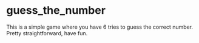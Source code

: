 # guess_the_number
This is a simple game where you have 6 tries to guess the correct number. Pretty straightforward, have fun.
